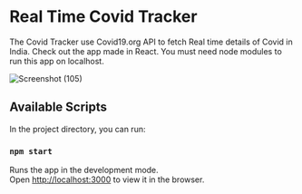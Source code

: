 
# Real Time Covid Tracker

The Covid Tracker use Covid19.org API to fetch Real time details of Covid in India.
Check out the app made in React.
You must need node modules to run this app on localhost.

![Screenshot (105)](https://user-images.githubusercontent.com/47841501/127774437-fdf6e468-3299-4200-9187-cdbdff753d9a.png)

## Available Scripts

In the project directory, you can run:

### `npm start`

Runs the app in the development mode.\
Open [http://localhost:3000](http://localhost:3000) to view it in the browser.


